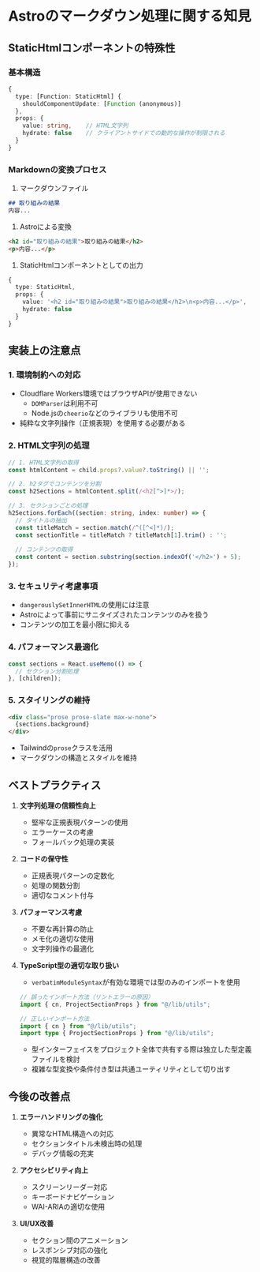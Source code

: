# Astroのマークダウン処理に関する知見

## StaticHtmlコンポーネントの特殊性

### 基本構造

```typescript
{
  type: [Function: StaticHtml] {
    shouldComponentUpdate: [Function (anonymous)]
  },
  props: {
    value: string,    // HTML文字列
    hydrate: false    // クライアントサイドでの動的な操作が制限される
  }
}
```

### Markdownの変換プロセス

1. マークダウンファイル

```markdown
## 取り組みの結果
内容...
```

1. Astroによる変換

```html
<h2 id="取り組みの結果">取り組みの結果</h2>
<p>内容...</p>
```

1. StaticHtmlコンポーネントとしての出力

```typescript
{
  type: StaticHtml,
  props: {
    value: '<h2 id="取り組みの結果">取り組みの結果</h2>\n<p>内容...</p>',
    hydrate: false
  }
}
```

## 実装上の注意点

### 1. 環境制約への対応

- Cloudflare Workers環境ではブラウザAPIが使用できない
  - `DOMParser`は利用不可
  - Node.jsの`cheerio`などのライブラリも使用不可
- 純粋な文字列操作（正規表現）を使用する必要がある

### 2. HTML文字列の処理

```typescript
// 1. HTML文字列の取得
const htmlContent = child.props?.value?.toString() || '';

// 2. h2タグでコンテンツを分割
const h2Sections = htmlContent.split(/<h2[^>]*>/);

// 3. セクションごとの処理
h2Sections.forEach((section: string, index: number) => {
  // タイトルの抽出
  const titleMatch = section.match(/^([^<]*)/);
  const sectionTitle = titleMatch ? titleMatch[1].trim() : '';
  
  // コンテンツの取得
  const content = section.substring(section.indexOf('</h2>') + 5);
});
```

### 3. セキュリティ考慮事項

- `dangerouslySetInnerHTML`の使用には注意
- Astroによって事前にサニタイズされたコンテンツのみを扱う
- コンテンツの加工を最小限に抑える

### 4. パフォーマンス最適化

```typescript
const sections = React.useMemo(() => {
  // セクション分割処理
}, [children]);
```

### 5. スタイリングの維持

```html
<div class="prose prose-slate max-w-none">
  {sections.background}
</div>
```

- Tailwindの`prose`クラスを活用
- マークダウンの構造とスタイルを維持

## ベストプラクティス

1. **文字列処理の信頼性向上**
   - 堅牢な正規表現パターンの使用
   - エラーケースの考慮
   - フォールバック処理の実装

2. **コードの保守性**
   - 正規表現パターンの定数化
   - 処理の関数分割
   - 適切なコメント付与

3. **パフォーマンス考慮**
   - 不要な再計算の防止
   - メモ化の適切な使用
   - 文字列操作の最適化

4. **TypeScript型の適切な取り扱い**
   - `verbatimModuleSyntax`が有効な環境では型のみのインポートを使用

   ```typescript
   // 誤ったインポート方法（リントエラーの原因）
   import { cn, ProjectSectionProps } from "@/lib/utils";

   // 正しいインポート方法
   import { cn } from "@/lib/utils";
   import type { ProjectSectionProps } from "@/lib/utils";
   ```

   - 型インターフェイスをプロジェクト全体で共有する際は独立した型定義ファイルを検討
   - 複雑な型変換や条件付き型は共通ユーティリティとして切り出す

## 今後の改善点

1. **エラーハンドリングの強化**
   - 異常なHTML構造への対応
   - セクションタイトル未検出時の処理
   - デバッグ情報の充実

2. **アクセシビリティ向上**
   - スクリーンリーダー対応
   - キーボードナビゲーション
   - WAI-ARIAの適切な使用

3. **UI/UX改善**
   - セクション間のアニメーション
   - レスポンシブ対応の強化
   - 視覚的階層構造の改善
